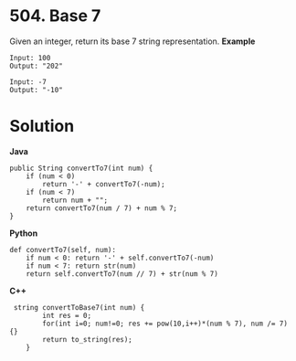 # 504. Base 7
Given an integer, return its base 7 string representation.
**Example**
```
Input: 100
Output: "202"

Input: -7
Output: "-10"

```

# Solution
**Java**
```
public String convertTo7(int num) {
    if (num < 0)
        return '-' + convertTo7(-num);
    if (num < 7)
        return num + "";
    return convertTo7(num / 7) + num % 7;
}
```

**Python**
```
def convertTo7(self, num):
    if num < 0: return '-' + self.convertTo7(-num)
    if num < 7: return str(num)
    return self.convertTo7(num // 7) + str(num % 7)
```

**C++**
```
 string convertToBase7(int num) {
        int res = 0;
        for(int i=0; num!=0; res += pow(10,i++)*(num % 7), num /= 7) {}
        return to_string(res);
    }
```
